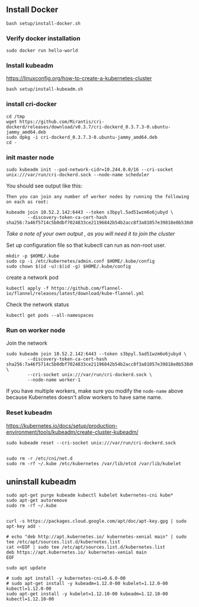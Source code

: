 ## Install Docker

```
bash setup/install-docker.sh
```

### Verify docker installation

```
sudo docker run hello-world
```


### Install kubeadm

https://linuxconfig.org/how-to-create-a-kubernetes-cluster

```
bash setup/install-kubeadm.sh
```


### install cri-docker

```
cd /tmp
wget https://github.com/Mirantis/cri-dockerd/releases/download/v0.3.7/cri-dockerd_0.3.7.3-0.ubuntu-jammy_amd64.deb
sudo dpkg -i cri-dockerd_0.3.7.3-0.ubuntu-jammy_amd64.deb
cd -
```


### init master node

```
sudo kubeadm init --pod-network-cidr=10.244.0.0/16 --cri-socket unix:///var/run/cri-dockerd.sock --node-name scheduler
```

You should see output like this:
```
Then you can join any number of worker nodes by running the following on each as root:

kubeadm join 10.52.2.142:6443 --token s3bpyl.5ad51wzm6o6jubyd \
        --discovery-token-ca-cert-hash sha256:7a46f5714c5b0dbf7024833ce21196842b54b2acc8f3a81057e39818e0b538d6
```

*Take a note of your own output , as you will need it to join the cluster*

Set up configuration file so that kubectl can run as non-root user.

```
mkdir -p $HOME/.kube
sudo cp -i /etc/kubernetes/admin.conf $HOME/.kube/config
sudo chown $(id -u):$(id -g) $HOME/.kube/config
```


create a network pod

```
kubectl apply -f https://github.com/flannel-io/flannel/releases/latest/download/kube-flannel.yml
```

Check the network status

```
kubectl get pods --all-namespaces
```

### Run on worker node

Join the network

```
sudo kubeadm join 10.52.2.142:6443 --token s3bpyl.5ad51wzm6o6jubyd \
        --discovery-token-ca-cert-hash sha256:7a46f5714c5b0dbf7024833ce21196842b54b2acc8f3a81057e39818e0b538d6 \
        --cri-socket unix:///var/run/cri-dockerd.sock \
        --node-name worker-1
```

If you have multiple workers, make sure you modify the `node-name` above because Kubernetes doesn't
allow workers to have same name.




### Reset kubeadm
https://kubernetes.io/docs/setup/production-environment/tools/kubeadm/create-cluster-kubeadm/

```
sudo kubeadm reset --cri-socket unix:///var/run/cri-dockerd.sock


sudo rm -r /etc/cni/net.d
sudo rm -rf ~/.kube /etc/kubernetes /var/lib/etcd /var/lib/kubelet

```


## uninstall kubeadm

```
sudo apt-get purge kubeadm kubectl kubelet kubernetes-cni kube*
sudo apt-get autoremove  
sudo rm -rf ~/.kube
```

```

curl -s https://packages.cloud.google.com/apt/doc/apt-key.gpg | sudo apt-key add -

# echo "deb http://apt.kubernetes.io/ kubernetes-xenial main" | sudo tee /etc/apt/sources.list.d/kubernetes.list
cat <<EOF | sudo tee /etc/apt/sources.list.d/kubernetes.list
deb https://apt.kubernetes.io/ kubernetes-xenial main
EOF

sudo apt update

# sudo apt install -y kubernetes-cni=0.6.0-00
# sudo apt-get install -y kubeadm=1.12.0-00 kubelet=1.12.0-00 kubectl=1.12.0-00
sudo apt-get install -y kubelet=1.12.10-00 kubeadm=1.12.10-00 kubectl=1.12.10-00
```


